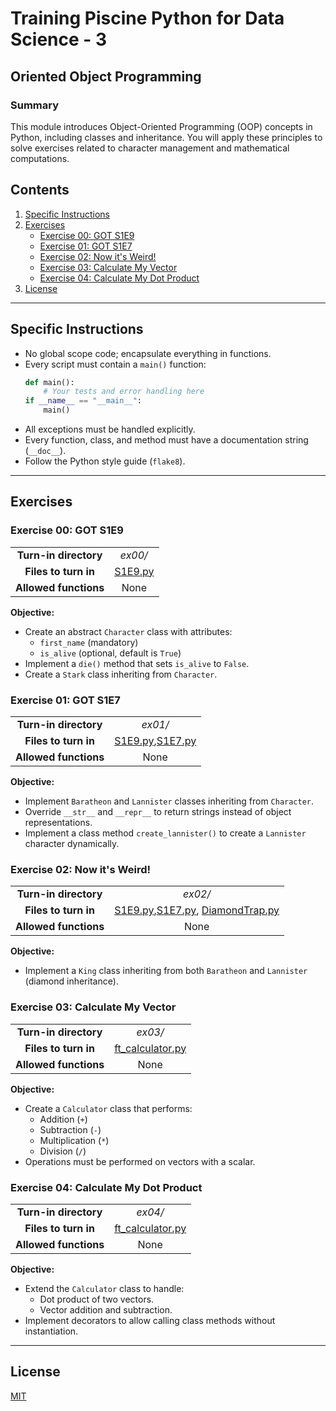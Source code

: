 # Training Piscine Python for Data Science - 3
## Oriented Object Programming

### Summary
This module introduces Object-Oriented Programming (OOP) concepts in Python, including classes and inheritance. You will apply these principles to solve exercises related to character management and mathematical computations.


## Contents
1. [Specific Instructions](#specific-instructions)
2. [Exercises](#exercises)
   - [Exercise 00: GOT S1E9](#exercise-00-got-s1e9)
   - [Exercise 01: GOT S1E7](#exercise-01-got-s1e7)
   - [Exercise 02: Now it's Weird!](#exercise-02-now-its-weird)
   - [Exercise 03: Calculate My Vector](#exercise-03-calculate-my-vector)
   - [Exercise 04: Calculate My Dot Product](#exercise-04-calculate-my-dot-product)
3. [License](#License)

---


## Specific Instructions

- No global scope code; encapsulate everything in functions.
- Every script must contain a `main()` function:
  ```python
  def main():
      # Your tests and error handling here
  if __name__ == "__main__":
      main()
  ```
- All exceptions must be handled explicitly.
- Every function, class, and method must have a documentation string (`__doc__`).
- Follow the Python style guide (`flake8`).

---

## Exercises

### Exercise 00: GOT S1E9

|||
|:----------------: |:-----------------------------------:|
| **Turn-in directory** | *ex00/* |
| **Files to turn in**| [S1E9.py](ex00/S1E9.py) |
| **Allowed functions** | None |

**Objective:**
- Create an abstract `Character` class with attributes:
  - `first_name` (mandatory)
  - `is_alive` (optional, default is `True`)
- Implement a `die()` method that sets `is_alive` to `False`.
- Create a `Stark` class inheriting from `Character`.

### Exercise 01: GOT S1E7
|||
|:----------------: |:-----------------------------------:|
| **Turn-in directory** | *ex01/* |
| **Files to turn in**| [S1E9.py](ex01/S1E9.py),[S1E7.py](ex01/S1E7.py) |
| **Allowed functions** | None |

**Objective:**
- Implement `Baratheon` and `Lannister` classes inheriting from `Character`.
- Override `__str__` and `__repr__` to return strings instead of object representations.
- Implement a class method `create_lannister()` to create a `Lannister` character dynamically.

### Exercise 02: Now it's Weird!
|||
|:----------------: |:-----------------------------------:|
| **Turn-in directory** | *ex02/* |
| **Files to turn in**| [S1E9.py](ex02/S1E9.py),[S1E7.py](ex02/S1E7.py), [DiamondTrap.py](ex02/DiamondTrap.py) |
| **Allowed functions** | None |
  
**Objective:**
- Implement a `King` class inheriting from both `Baratheon` and `Lannister` (diamond inheritance).

### Exercise 03: Calculate My Vector

|||
|:----------------: |:-----------------------------------:|
| **Turn-in directory** | *ex03/* |
| **Files to turn in**| [ft_calculator.py](ex03/ft_calculator.py) |
| **Allowed functions** | None |

  
**Objective:**
- Create a `Calculator` class that performs:
  - Addition (`+`)
  - Subtraction (`-`)
  - Multiplication (`*`)
  - Division (`/`)
- Operations must be performed on vectors with a scalar.

### Exercise 04: Calculate My Dot Product
|||
|:----------------: |:-----------------------------------:|
| **Turn-in directory** | *ex04/* |
| **Files to turn in**| [ft_calculator.py](ex04/ft_calculator.py) |
| **Allowed functions** | None |
 
**Objective:**
- Extend the `Calculator` class to handle:
  - Dot product of two vectors.
  - Vector addition and subtraction.
- Implement decorators to allow calling class methods without instantiation.

---
## License

[MIT](https://choosealicense.com/licenses/mit/)